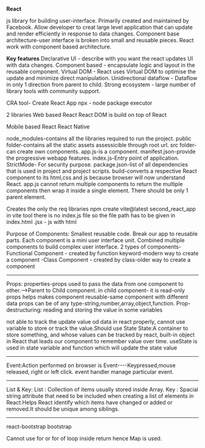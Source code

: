 **React**

js library for building user-interface.
Primarily created and maintained by Facebook.
Allow developer to creat large level application that can update and render efficiently in response to data changes.
Component base architecture-user interface is broken into small and reusable pieces.
React work with component based architecture.

**Key features**
Declarative UI - describe with you want the react updates UI with data changes.
Component based - encapsulate logic and layout in the reusable component.
Virtual DOM - React uses Virtual DOM to optimise the update and minimize direct manipulation.
Unidirectional dataflow - Dataflow in only 1 direction from parent to child.
Strong ecosystem - large number of library tools with community support.

CRA tool- Create React App
npx - node package executor

2 libraries
Web based 
React
React DOM is build on top of React

Mobile based
React
React Native

node_modules-contains all the libraries required to run the project.
public folder-contains all the static assets assessicible through root url.
src folder-can create own components.
app.js-is a component.
manifest.json-provide the progressive webapp features.
index.js-Entry point of application.
StrictMode- For security purpose.
package.json-list of all dependencies that is used in project and project scripts.
build-converts a respective React component to its html,css and js because browser will now understand React.
app.js cannot return multiple components to return the multiple components then wrap it inside a single element. There should be only 1 parent element.

Creates the only the req libraries 
npm create vite@latest second_react_app
in vite tool there is no index.js file so the file path has to be given in index.html
.jsx - js with html

Purpose of Components: Smallest reusable code.
                       Break our app to reusable parts.
                       Each component is a mini user interface unit.
                       Combined multiple components to build complex user interface.
                       2 types of components-Functional Component - created by function keyword-modern way to create a component
                                            -Class Component - created by class-older way to create a component

************************************************************************************************************************************************

Props:
properties-props used to pass the data from one component to other.-->Parent to Child component.
in child component- it is read-only
props helps makes component reusable-same component with different data
props can be of any type-string,number,array,object,function.
Prop-destructuring:
reading and storing the value in some variables


not able to track the update value od data in react properly, cannot use variable to store or track the value.Should use State
State:A container to store something, and whose values can be tracked by react, built-in object in React that leads our component to remember value over time.
useState is used in state
variable and function which will update the state value


****************************************************************************************************************************************************
Event:Action performed on browser is Event----Keypressed,mouse released, right or left click.
event handler manage particular event.


****************************************************************************************************************************************************
List & Key:
List : Collection of items usually stored inside Array.
Key : Spacial string attribute that need to be included when creating a list of elements in React.Helps React identify which items have changed or added or removed.It should be unique among siblings.

-------------
react-bootstrap
bootstrap

Cannot use for or for of loop inside return hence Map is used.